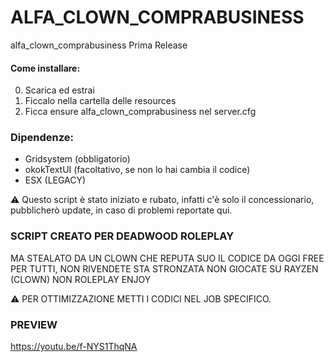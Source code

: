 # ALFA_CLOWN_COMPRABUSINESS
alfa_clown_comprabusiness 
Prima Release

#### Come installare:
0. Scarica ed estrai
1. Ficcalo nella cartella delle resources
2. Ficca ensure alfa_clown_comprabusiness nel server.cfg

### Dipendenze:
* Gridsystem (obbligatorio)
* okokTextUI (facoltativo, se non lo hai cambia il codice)
* ESX (LEGACY)

:warning: Questo script è stato iniziato e rubato, infatti c'è solo il concessionario, pubblicherò update, in caso di problemi reportate qui.

### SCRIPT CREATO PER DEADWOOD ROLEPLAY
 MA STEALATO DA UN CLOWN CHE REPUTA SUO IL CODICE
 DA OGGI FREE PER TUTTI, NON RIVENDETE STA STRONZATA
 NON GIOCATE SU RAYZEN (CLOWN) NON ROLEPLAY
 ENJOY
 
:warning: PER OTTIMIZZAZIONE METTI I CODICI NEL JOB SPECIFICO.

### PREVIEW
https://youtu.be/f-NYS1ThqNA

